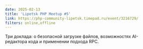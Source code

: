 ```yaml
---
date: 2025-02-13
title: 'Lipetsk PHP Meetup #5'
link: https://php-community-lipetsk.timepad.ru/event/3216729/
filters: online,offline
---
```


Три доклада: о безопасной загрузке файлов, возможностях AI-редактора кода и применении подхода RPC.

